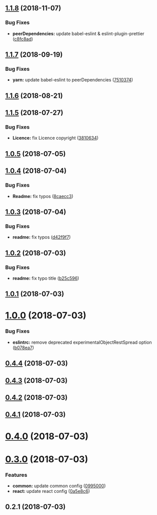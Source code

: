 <a name="1.1.8"></a>

## [1.1.8](http://tillersystems/tiller-eslint-config/compare/v1.1.7...v1.1.8) (2018-11-07)

### Bug Fixes

- **peerDependencies:** update babel-eslint & eslint-plugin-prettier ([c8fc8ad](http://tillersystems/tiller-eslint-config/commits/c8fc8ad))

<a name="1.1.7"></a>

## [1.1.7](http://tillersystems/tiller-eslint-config/compare/v1.1.6...v1.1.7) (2018-09-19)

### Bug Fixes

- **yarn:** update babel-eslint to peerDependencies ([7510374](http://tillersystems/tiller-eslint-config/commits/7510374))

<a name="1.1.6"></a>

## [1.1.6](http://tillersystems/tiller-eslint-config/compare/v1.1.5...v1.1.6) (2018-08-21)

<a name="1.1.5"></a>

## [1.1.5](http://tillersystems/tiller-eslint-config/compare/v1.0.5...v1.1.5) (2018-07-27)

### Bug Fixes

- **Licence:** fix Licence copyright ([3810634](http://tillersystems/tiller-eslint-config/commits/3810634))

<a name="1.0.5"></a>

## [1.0.5](http://tillersystems/tiller-eslint-config/compare/v1.0.4...v1.0.5) (2018-07-05)

<a name="1.0.4"></a>

## [1.0.4](http://tillersystems/tiller-eslint-config/compare/v1.0.3...v1.0.4) (2018-07-04)

### Bug Fixes

- **Readme:** fix typos ([8caecc3](http://tillersystems/tiller-eslint-config/commits/8caecc3))

<a name="1.0.3"></a>

## [1.0.3](http://tillersystems/tiller-eslint-config/compare/v1.0.2...v1.0.3) (2018-07-04)

### Bug Fixes

- **readme:** fix typos ([d42f9f7](http://tillersystems/tiller-eslint-config/commits/d42f9f7))

<a name="1.0.2"></a>

## [1.0.2](http://tillersystems/tiller-eslint-config/compare/v1.0.1...v1.0.2) (2018-07-03)

### Bug Fixes

- **readme:** fix typo title ([b25c596](http://tillersystems/tiller-eslint-config/commits/b25c596))

<a name="1.0.1"></a>

## [1.0.1](http://tillersystems/tiller-eslint-config/compare/v1.0.0...v1.0.1) (2018-07-03)

<a name="1.0.0"></a>

# [1.0.0](http://tillersystems/tiller-eslint-config/compare/v0.4.4...v1.0.0) (2018-07-03)

### Bug Fixes

- **eslintrc:** remove deprecated experimentalObjectRestSpread option ([b078ea7](http://tillersystems/tiller-eslint-config/commits/b078ea7))

<a name="0.4.4"></a>

## [0.4.4](http://tillersystems/tiller-eslint-config/compare/v0.4.3...v0.4.4) (2018-07-03)

<a name="0.4.3"></a>

## [0.4.3](http://tillersystems/tiller-eslint-config/compare/v0.4.2...v0.4.3) (2018-07-03)

<a name="0.4.2"></a>

## [0.4.2](http://tillersystems/tiller-eslint-config/compare/v0.4.1...v0.4.2) (2018-07-03)

<a name="0.4.1"></a>

## [0.4.1](http://tillersystems/tiller-eslint-config/compare/v0.4.0...v0.4.1) (2018-07-03)

<a name="0.4.0"></a>

# [0.4.0](http://tillersystems/tiller-eslint-config/compare/v0.3.0...v0.4.0) (2018-07-03)

<a name="0.3.0"></a>

# [0.3.0](http://tillersystems/tiller-eslint-config/compare/v0.2.1...v0.3.0) (2018-07-03)

### Features

- **common:** update common config ([0995000](http://tillersystems/tiller-eslint-config/commits/0995000))
- **react:** update react config ([0a5e8c6](http://tillersystems/tiller-eslint-config/commits/0a5e8c6))

<a name="0.2.1"></a>

## 0.2.1 (2018-07-03)
